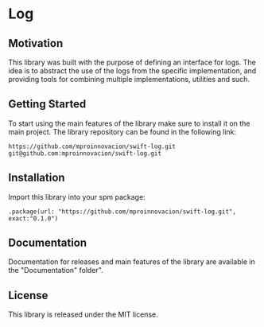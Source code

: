 # Log

## Motivation

This library was built with the purpose of defining an interface for logs. The idea is to abstract the use of the logs from the specific implementation, and providing tools for combining multiple implementations, utilities and such.

## Getting Started

To start using the main features of the library make sure to install it on the main project.
The library repository can be found in the following link:

```
https://github.com/mproinnovacion/swift-log.git
git@github.com:mproinnovacion/swift-log.git
```

## Installation

Import this library into your spm package:

```
.package(url: "https://github.com/mproinnovacion/swift-log.git", exact:"0.1.0")
```


## Documentation

Documentation for releases and main features of the library are available in the
"Documentation" folder".

## License

This library is released under the MIT license.
